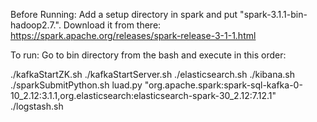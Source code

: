 Before Running:
Add a setup directory in spark and put "spark-3.1.1-bin-hadoop2.7.".
Download it from there: https://spark.apache.org/releases/spark-release-3-1-1.html

To run:
Go to bin directory from the bash and execute in this order:

./kafkaStartZK.sh
./kafkaStartServer.sh
./elasticsearch.sh
./kibana.sh
./sparkSubmitPython.sh luad.py "org.apache.spark:spark-sql-kafka-0-10_2.12:3.1.1,org.elasticsearch:elasticsearch-spark-30_2.12:7.12.1"
./logstash.sh
